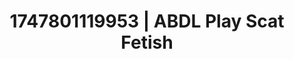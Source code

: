 ---
categories:
- Respectful sex
- Cyberpunk intimacy
- Football-themed kink
- Lace and desire
- Caressing curves
image: /assets/images/1747801119953.jpg
layout: post
seo:
  description: Featured content with exclusive Scat Fetish, ABDL Play. HD images available.
  keywords: Scat Fetish, ABDL Play
  og_image: /assets/images/1747801119953.jpg
  schema_type: VisualArtwork
tags:
- '#1747801119953'
- Scat Fetish
- ABDL Play
title: 1747801119953 | ABDL Play Scat Fetish
---